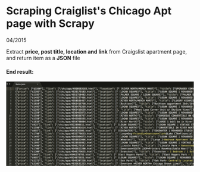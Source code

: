 # Scraping Craiglist's Chicago Apt page with Scrapy


04/2015  

Extract **price, post title, location and link** from Craigslist apartment page, and return item as a **JSON** file


#### End result:

![Return item: apt listing](https://github.com/yanniey/Scrapy_craigslist_apartment/blob/master/Screenshot%20of%20apt%20listing%20.png?raw=true)